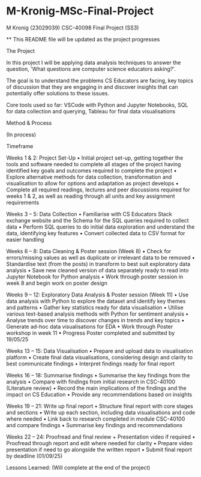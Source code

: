 # M-Kronig-MSc-Final-Project
M Kronig (23029039) CSC-40098 Final Project (SS3)

** This README file will be updated as the project progresses

The Project

In this project I will be applying data analysis techniques to answer the question, 'What questions are computer science educators asking?'.

The goal is to understand the problems CS Educators are facing, key topics of discussion that they are engaging in and discover insights that can potentially offer solutions to these issues.

Core tools used so far:
VSCode with Python and Jupyter Notebooks, SQL for data collection and querying, Tableau for final data visualisations

Method & Process

(In process)

Timeframe

Weeks 1 & 2: Project Set-Up
•	Initial project set-up, getting together the tools and software needed to complete all stages of the project having identified key goals and outcomes required to complete the project
•	Explore alternative methods for data collection, transformation and visualisation to allow for options and adaptation as project develops
•	Complete all required readings, lectures and peer discussions required for weeks 1 & 2, as well as reading through all units and key assignment requirements

Weeks 3 – 5: Data Collection
•	Familiarise with CS Educators Stack exchange website and the Schema for the SQL queries required to collect data
•	Perform SQL queries to do initial data exploration and understand the data, identifying key features
•	Convert collected data to CSV format for easier handling

Weeks 6 – 8: Data Cleaning & Poster session (Week 8)
•	Check for errors/missing values as well as duplicate or irrelevant data to be removed
•	Standardise text (from the posts) in transform to best suit exploratory data analysis
•	Save new cleaned version of data separately ready to read into Jupyter Notebook for Python analysis
•	Work through poster session in week 8 and begin work on poster design

Weeks 9 – 12: Exploratory Data Analysis & Poster session (Week 11)
•	Use data analysis with Python to explore the dataset and identify key themes and patterns
•	Gather key statistics ready for data visualisation
•	Utilise various text-based analysis methods with Python for sentiment analysis
•	Analyse trends over time to discover changes in trends and key topics
•	Generate ad-hoc data visualisations for EDA
•	Work through Poster workshop in week 11
•	Progress Poster completed and submitted by 19/05/25

Weeks 13 – 15: Data Visualisation
•	Prepare and upload data to visualisation platform
•	Create final data visualisations, considering design and clarity to best communicate findings
•	Interpret findings ready for final report

Weeks 16 – 18: Summarise findings
•	Summarise the key findings from the analysis
•	Compare with findings from initial research in CSC-40100 (Literature review)
•	Record the main implications of the findings and the impact on CS Education
•	Provide any recommendations based on insights

Weeks 19 – 21: Write up final report
•	Structure final report with core stages and sections
•	Write up each section, including data visualisations and code where needed
•	Link back to research completed in module CSC-40100 and compare findings
•	Summarise key findings and recommendations

Weeks 22 – 24: Proofread and final review + Presentation video if required
•	Proofread through report and edit where needed for clarity
•	Prepare video presentation if need to go alongside the written report
•	Submit final report by deadline (01/09/25)


Lessons Learned:
(Will complete at the end of the project)



